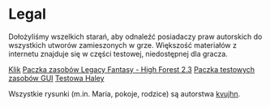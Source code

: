 ﻿# Legal

Dołożyliśmy wszelkich starań, aby odnaleźć posiadaczy praw autorskich do wszystkich utworów zamieszonych w grze. Większość materiałów z internetu znajduje się w części testowej, niedostępnej dla gracza.

[Klik](https://www.youtube.com/watch?v=l9ZUHT0xMwQ)
[Paczka zasobów Legacy Fantasy - High Forest 2.3](https://anokolisa.itch.io/sidescroller-pixelart-sprites-asset-pack-forest-16x16)
[Paczka testowych zasobów GUI](https://mounirtohami.itch.io/pixel-art-gui-elements)
[Testowa Haley](https://steamcommunity.com/app/413150)

Wszystkie rysunki (m.in. Maria, pokoje, rodzice) są autorstwa [kvujhn](https://github.com/kvujhn).
